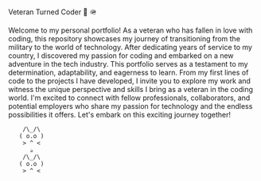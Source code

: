 Veteran Turned Coder 🦅 🪖

Welcome to my personal portfolio! As a veteran who has fallen in love with coding, this repository showcases my journey of transitioning from the military to the world of technology. After dedicating years of service to my country, I discovered my passion for coding and embarked on a new adventure in the tech industry. This portfolio serves as a testament to my determination, adaptability, and eagerness to learn. From my first lines of code to the projects I have developed, I invite you to explore my work and witness the unique perspective and skills I bring as a veteran in the coding world. I'm excited to connect with fellow professionals, collaborators, and potential employers who share my passion for technology and the endless possibilities it offers. Let's embark on this exciting journey together!

        /\_/\                   
       ( o.o )                  
        > ^ <
          ☕️
        /\_/\  
       ( o.o )
        > ^ <

